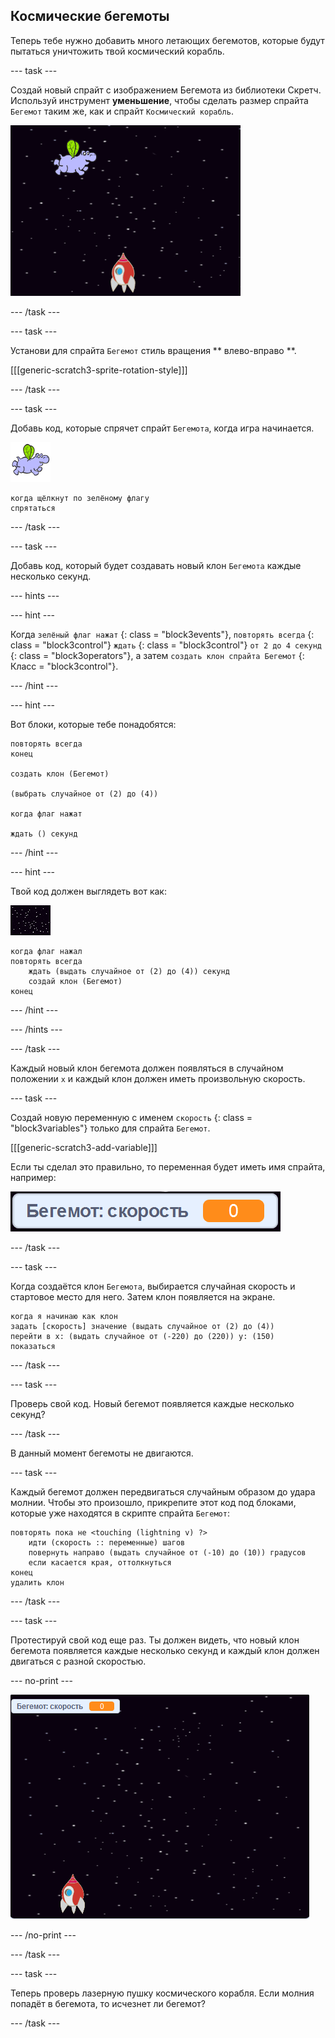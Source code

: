 ## Космические бегемоты

Теперь тебе нужно добавить много летающих бегемотов, которые будут пытаться уничтожить твой космический корабль.

\--- task \---

Создай новый спрайт с изображением Бегемота из библиотеки Скретч. Используй инструмент **уменьшение**, чтобы сделать размер спрайта `Бегемот` таким же, как и спрайт `Космический корабль`.

![снимок экрана](images/invaders-hippo.png)

\--- /task \---

\--- task \---

Установи для спрайта `Бегемот` стиль вращения ** влево-вправо **.

[[[generic-scratch3-sprite-rotation-style]]]

\--- /task \---

\--- task \---

Добавь код, которые спрячет спрайт `Бегемота`, когда игра начинается.

![спрайт бегемот](images/hippo-sprite.png)

```blocks3
когда щёлкнут по зелёному флагу
спрятаться
```

\--- /task \---

\--- task \---

Добавь код, который будет создавать новый клон `Бегемота` каждые несколько секунд.

\--- hints \---

\--- hint \---

Когда `зелёный флаг нажат` {: class = "block3events"}, ` повторять всегда ` {: class = "block3control"} ` ждать ` {: class = "block3control"} ` от 2 до 4 секунд ` {: class = "block3operators"}, а затем ` создать клон спрайта Бегемот ` {: Класс = "block3control"}.

\--- /hint \---

\--- hint \---

Вот блоки, которые тебе понадобятся:

```blocks3
повторять всегда
конец

создать клон (Бегемот)

(выбрать случайное от (2) до (4))

когда флаг нажат

ждать () секунд
```

\--- /hint \---

\--- hint \---

Твой код должен выглядеть вот как:

![спрайт сцены](images/stage-sprite.png)

```blocks3
когда флаг нажал
повторять всегда
    ждать (выдать случайное от (2) до (4)) секунд
    создай клон (Бегемот)
конец
```

\--- /hint \---

\--- /hints \---

\--- /task \---

Каждый новый клон бегемота должен появляться в случайном положении ` x ` и каждый клон должен иметь произвольную скорость.

\--- task \---

Создай новую переменную с именем ` скорость ` {: class = "block3variables"} только для спрайта ` Бегемот `.

[[[generic-scratch3-add-variable]]]

Если ты сделал это правильно, то переменная будет иметь имя спрайта, например:

![снимок экрана](images/invaders-var-test.png)

\--- /task \---

\--- task \---

Когда создаётся клон ` Бегемота `, выбирается случайная скорость и стартовое место для него. Затем клон появляется на экране.

```blocks3
когда я начинаю как клон
задать [скорость] значение (выдать случайное от (2) до (4))
перейти в x: (выдать случайное от (-220) до (220)) y: (150)
показаться
```

\--- /task \---

\--- task \---

Проверь свой код. Новый бегемот появляется каждые несколько секунд?

\--- /task \---

В данный момент бегемоты не двигаются.

\--- task \---

Каждый бегемот должен передвигаться случайным образом до удара молнии. Чтобы это произошло, прикрепите этот код под блоками, которые уже находятся в скрипте спрайта ` Бегемот `:

```blocks3
повторять пока не <touching (lightning v) ?>
    идти (скорость :: переменные) шагов
    повернуть направо (выдать случайное от (-10) до (10)) градусов
    если касается края, оттолкнуться
конец
удалить клон
```

\--- /task \---

\--- task \---

Протестируй свой код еще раз. Ты должен видеть, что новый клон бегемота появляется каждые несколько секунд и каждый клон должен двигаться с разной скоростью.

\--- no-print \---

![снимок экрана](images/hippo-clones.gif)

\--- /no-print \---

\--- /task \---

\--- task \---

Теперь проверь лазерную пушку космического корабля. Если молния попадёт в бегемота, то исчезнет ли бегемот?

\--- /task \---